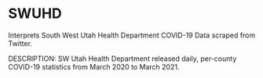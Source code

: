 # SWUHD
Interprets South West Utah Health Department COVID-19 Data scraped from Twitter.

DESCRIPTION:
SW Utah Health Department released daily, per-county COVID-19 statistics from March 2020 to March 2021.
